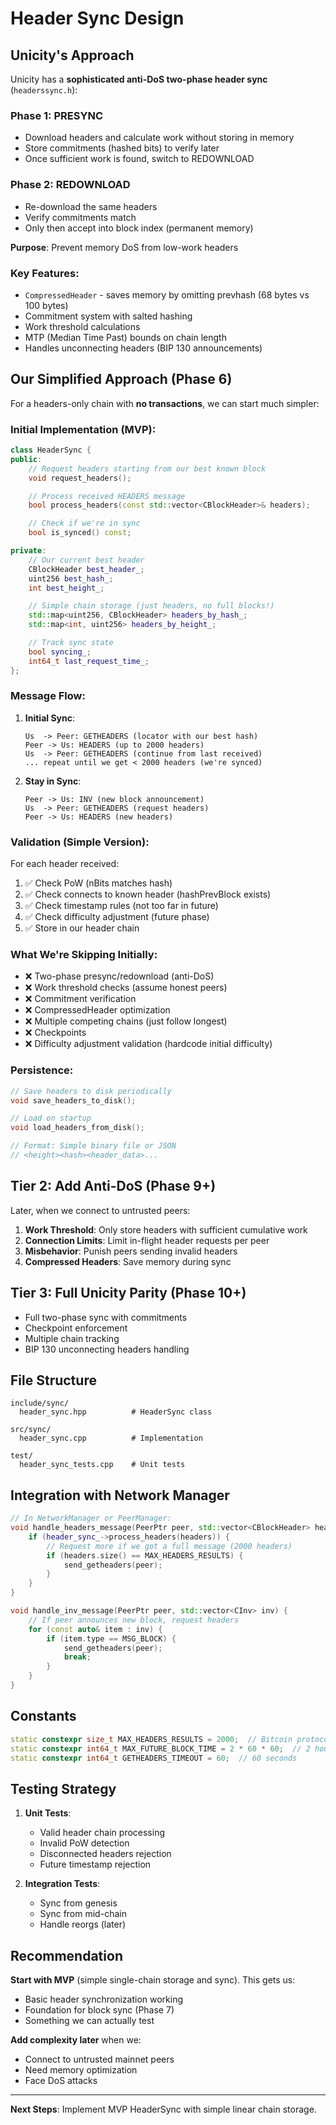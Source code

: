 # Header Sync Design

## Unicity's Approach

Unicity has a **sophisticated anti-DoS two-phase header sync** (`headerssync.h`):

### Phase 1: PRESYNC
- Download headers and calculate work without storing in memory
- Store commitments (hashed bits) to verify later
- Once sufficient work is found, switch to REDOWNLOAD

### Phase 2: REDOWNLOAD
- Re-download the same headers
- Verify commitments match
- Only then accept into block index (permanent memory)

**Purpose**: Prevent memory DoS from low-work headers

### Key Features:
- `CompressedHeader` - saves memory by omitting prevhash (68 bytes vs 100 bytes)
- Commitment system with salted hashing
- Work threshold calculations
- MTP (Median Time Past) bounds on chain length
- Handles unconnecting headers (BIP 130 announcements)

## Our Simplified Approach (Phase 6)

For a headers-only chain with **no transactions**, we can start much simpler:

### Initial Implementation (MVP):

```cpp
class HeaderSync {
public:
    // Request headers starting from our best known block
    void request_headers();

    // Process received HEADERS message
    bool process_headers(const std::vector<CBlockHeader>& headers);

    // Check if we're in sync
    bool is_synced() const;

private:
    // Our current best header
    CBlockHeader best_header_;
    uint256 best_hash_;
    int best_height_;

    // Simple chain storage (just headers, no full blocks!)
    std::map<uint256, CBlockHeader> headers_by_hash_;
    std::map<int, uint256> headers_by_height_;

    // Track sync state
    bool syncing_;
    int64_t last_request_time_;
};
```

### Message Flow:

1. **Initial Sync**:
   ```
   Us  -> Peer: GETHEADERS (locator with our best hash)
   Peer -> Us: HEADERS (up to 2000 headers)
   Us  -> Peer: GETHEADERS (continue from last received)
   ... repeat until we get < 2000 headers (we're synced)
   ```

2. **Stay in Sync**:
   ```
   Peer -> Us: INV (new block announcement)
   Us  -> Peer: GETHEADERS (request headers)
   Peer -> Us: HEADERS (new headers)
   ```

### Validation (Simple Version):

For each header received:
1. ✅ Check PoW (nBits matches hash)
2. ✅ Check connects to known header (hashPrevBlock exists)
3. ✅ Check timestamp rules (not too far in future)
4. ✅ Check difficulty adjustment (future phase)
5. ✅ Store in our header chain

### What We're Skipping Initially:

- ❌ Two-phase presync/redownload (anti-DoS)
- ❌ Work threshold checks (assume honest peers)
- ❌ Commitment verification
- ❌ CompressedHeader optimization
- ❌ Multiple competing chains (just follow longest)
- ❌ Checkpoints
- ❌ Difficulty adjustment validation (hardcode initial difficulty)

### Persistence:

```cpp
// Save headers to disk periodically
void save_headers_to_disk();

// Load on startup
void load_headers_from_disk();

// Format: Simple binary file or JSON
// <height><hash><header_data>...
```

## Tier 2: Add Anti-DoS (Phase 9+)

Later, when we connect to untrusted peers:

1. **Work Threshold**: Only store headers with sufficient cumulative work
2. **Connection Limits**: Limit in-flight header requests per peer
3. **Misbehavior**: Punish peers sending invalid headers
4. **Compressed Headers**: Save memory during sync

## Tier 3: Full Unicity Parity (Phase 10+)

- Full two-phase sync with commitments
- Checkpoint enforcement
- Multiple chain tracking
- BIP 130 unconnecting headers handling

## File Structure

```
include/sync/
  header_sync.hpp          # HeaderSync class

src/sync/
  header_sync.cpp          # Implementation

test/
  header_sync_tests.cpp    # Unit tests
```

## Integration with Network Manager

```cpp
// In NetworkManager or PeerManager:
void handle_headers_message(PeerPtr peer, std::vector<CBlockHeader> headers) {
    if (header_sync_->process_headers(headers)) {
        // Request more if we got a full message (2000 headers)
        if (headers.size() == MAX_HEADERS_RESULTS) {
            send_getheaders(peer);
        }
    }
}

void handle_inv_message(PeerPtr peer, std::vector<CInv> inv) {
    // If peer announces new block, request headers
    for (const auto& item : inv) {
        if (item.type == MSG_BLOCK) {
            send_getheaders(peer);
            break;
        }
    }
}
```

## Constants

```cpp
static constexpr size_t MAX_HEADERS_RESULTS = 2000;  // Bitcoin protocol limit
static constexpr int64_t MAX_FUTURE_BLOCK_TIME = 2 * 60 * 60;  // 2 hours
static constexpr int64_t GETHEADERS_TIMEOUT = 60;  // 60 seconds
```

## Testing Strategy

1. **Unit Tests**:
   - Valid header chain processing
   - Invalid PoW detection
   - Disconnected headers rejection
   - Future timestamp rejection

2. **Integration Tests**:
   - Sync from genesis
   - Sync from mid-chain
   - Handle reorgs (later)

## Recommendation

**Start with MVP** (simple single-chain storage and sync). This gets us:
- Basic header synchronization working
- Foundation for block sync (Phase 7)
- Something we can actually test

**Add complexity later** when we:
- Connect to untrusted mainnet peers
- Need memory optimization
- Face DoS attacks

---

**Next Steps**: Implement MVP HeaderSync with simple linear chain storage.
